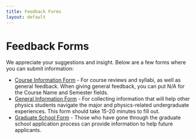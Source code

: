 ```yaml
---
title: Feedback Forms
layout: default
---
```

<link rel="stylesheet" href="/main.css">

# Feedback Forms

We appreciate your suggestions and insight. Below are a few forms where you can submit information:
- [Course Information Form](https://docs.google.com/forms/d/e/1FAIpQLSdVJW974eg64R3mRVyuIaXaxqwjfqlDbGz9ZBlcsLmT27sKBw/viewform?usp=sf_link) - For course reviews and syllabi, as well as general feedback. When giving general feedback, you can put N/A for the Course Name and Semester fields.
- [General Information Form](https://docs.google.com/forms/d/e/1FAIpQLSeBCZtxS9I12h6yh4r812hkA84ahjEZB4OdpKflsojKC-bRXQ/viewform?usp=sf_link) - For collecting information that will help other physics students navigate the major and physics-related undergraduate experiences. This form should take 15-20 minutes to fill out.
- [Graduate School Form](https://docs.google.com/forms/d/e/1FAIpQLSc6K0H1C6qkqvBu-YDNz3n_lMUEe_26hxcxK-sYbZWF8AEsvA/viewform?usp=sf_link) - Those who have gone through the graduate school application process can provide information to help future applicants.

